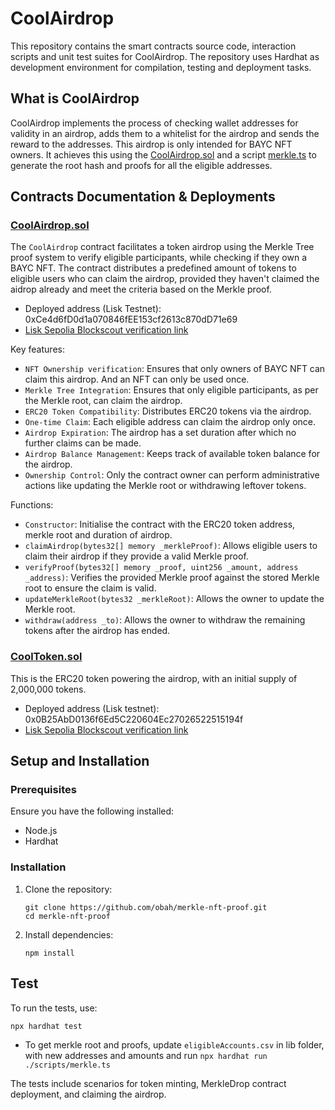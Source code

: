 # CoolAirdrop

This repository contains the smart contracts source code, interaction scripts and unit test suites for CoolAirdrop. The repository uses Hardhat as development environment for compilation, testing and deployment tasks.

## What is CoolAirdrop

CoolAirdrop implements the process of checking wallet addresses for validity in an airdrop, adds them to a whitelist for the airdrop and sends the reward to the addresses. This airdrop is only intended for BAYC NFT owners. It achieves this using the [CoolAirdrop.sol](https://github.com/obah/merkle-nft-proof/blob/main/contracts/CoolAirdrop.sol) and a script [merkle.ts](https://github.com/obah/merkle-nft-proof/blob/main/scripts/merkle.ts) to generate the root hash and proofs for all the eligible addresses.

## Contracts Documentation & Deployments

### [CoolAirdrop.sol](https://github.com/obah/merkle-nft-proof/blob/main/contracts/CoolAirdrop.sol)

The `CoolAirdrop` contract facilitates a token airdrop using the Merkle Tree proof system to verify eligible participants, while checking if they own a BAYC NFT. The contract distributes a predefined amount of tokens to eligible users who can claim the airdrop, provided they haven't claimed the aidrop already and meet the criteria based on the Merkle proof.

- Deployed address (Lisk Testnet): 0xCe4d6fD0d1a070846fEE153cf2613c870dD71e69
- [Lisk Sepolia Blockscout verification link](https://sepolia-blockscout.lisk.com/address/0xCe4d6fD0d1a070846fEE153cf2613c870dD71e69#code)

Key features:

- `NFT Ownership verification`: Ensures that only owners of BAYC NFT can claim this airdrop. And an NFT can only be used once.
- `Merkle Tree Integration`: Ensures that only eligible participants, as per the Merkle root, can claim the airdrop.
- `ERC20 Token Compatibility`: Distributes ERC20 tokens via the airdrop.
- `One-time Claim`: Each eligible address can claim the airdrop only once.
- `Airdrop Expiration`: The airdrop has a set duration after which no further claims can be made.
- `Airdrop Balance Management`: Keeps track of available token balance for the airdrop.
- `Ownership Control`: Only the contract owner can perform administrative actions like updating the Merkle root or withdrawing leftover tokens.

Functions:

- `Constructor`: Initialise the contract with the ERC20 token address, merkle root and duration of airdrop.
- `claimAirdrop(bytes32[] memory _merkleProof)`: Allows eligible users to claim their airdrop if they provide a valid Merkle proof.
- `verifyProof(bytes32[] memory _proof, uint256 _amount, address _address)`: Verifies the provided Merkle proof against the stored Merkle root to ensure the claim is valid.
- `updateMerkleRoot(bytes32 _merkleRoot)`: Allows the owner to update the Merkle root.
- `withdraw(address _to)`: Allows the owner to withdraw the remaining tokens after the airdrop has ended.

### [CoolToken.sol](https://github.com/obah/merkle-nft-proof/blob/main/contracts/CoolToken.sol)

This is the ERC20 token powering the airdrop, with an initial supply of 2,000,000 tokens.

- Deployed address (Lisk testnet): 0x0B25AbD0136f6Ed5C220604Ec27026522515194f
- [Lisk Sepolia Blockscout verification link](https://sepolia-blockscout.lisk.com/address/0x0B25AbD0136f6Ed5C220604Ec27026522515194f#code)

## Setup and Installation

### Prerequisites

Ensure you have the following installed:

- Node.js
- Hardhat

### Installation

1. Clone the repository:

   ```
   git clone https://github.com/obah/merkle-nft-proof.git
   cd merkle-nft-proof
   ```

2. Install dependencies:
   ```
   npm install
   ```

## Test

To run the tests, use:

```
npx hardhat test
```

- To get merkle root and proofs, update `eligibleAccounts.csv` in lib folder, with new addresses and amounts and run `npx hardhat run ./scripts/merkle.ts`

The tests include scenarios for token minting, MerkleDrop contract deployment, and claiming the airdrop.
